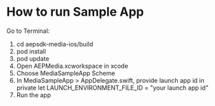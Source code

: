 # How to run Sample App

Go to Terminal:
1. cd aepsdk-media-ios/build
2. pod install 
3. pod update
4. Open AEPMedia.xcworkspace in xcode
5. Choose MediaSampleApp Scheme 
6. In MediaSampleApp > AppDelegate.swift, provide launch app id in 
   private let LAUNCH_ENVIRONMENT_FILE_ID = "your launch app id"
7. Run the app
